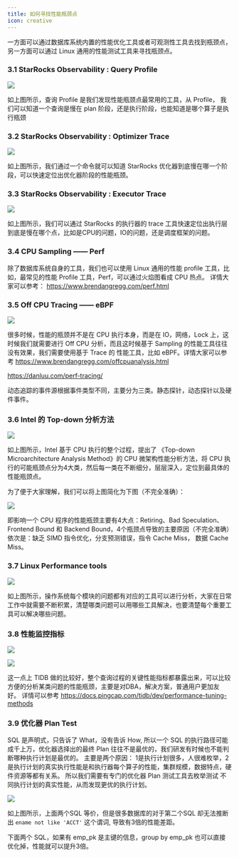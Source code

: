 ```yaml
---
title: 如何寻找性能瓶颈点
icon: creative
---
```


一方面可以通过数据库系统内置的性能优化工具或者可观测性工具去找到瓶颈点，另一方面可以通过 Linux 通用的性能测试工具来寻找瓶颈点。

### 3.1 StarRocks Observability : Query Profile

![](https://blog.bcmeng.com/post/media/16795404287791/16806894404824.jpg)

如上图所示，查询 Profile 是我们发现性能瓶颈点最常用的工具，从 Profile， 我们可以知道一个查询是慢在 plan 阶段，还是执行阶段，也能知道是哪个算子是执行瓶颈

### 3.2 StarRocks Observability : Optimizer Trace

![](https://blog.bcmeng.com/post/media/16795404287791/16806896501641.jpg)

如上图所示，我们通过一个命令就可以知道 StarRocks 优化器到底慢在哪一个阶段，可以快速定位出优化器阶段的性能瓶颈。

### 3.3 StarRocks Observability : Executor Trace

![](https://blog.bcmeng.com/post/media/16795404287791/16806897556590.jpg)

如上图所示，我们可以通过 StarRocks 的执行器的 trace 工具快速定位出执行层到底是慢在哪个点，比如是CPU的问题，IO的问题，还是调度框架的问题。

### 3.4 CPU Sampling —— Perf

除了数据库系统自身的工具，我们也可以使用 Linux 通用的性能 profile 工具，比如，最常见的性能 Profile 工具，Perf，可以通过火焰图看成 CPU 热点。 详情大家可以参考： <https://www.brendangregg.com/perf.html>

### 3.5 Off CPU Tracing —— eBPF

![](https://blog.bcmeng.com/post/media/16795404287791/16806902217505.jpg)

很多时候，性能的瓶颈并不是在 CPU 执行本身，而是在 IO，网络，Lock 上，这时候我们就需要进行 Off CPU  分析，而且这时候基于 Sampling 的性能工具往往没有效果，我们需要使用基于 Trace 的 性能工具，比如 eBPF。详情大家可以参考 <https://www.brendangregg.com/offcpuanalysis.html>

<https://danluu.com/perf-tracing/>

动态追踪的事件源根据事件类型不同，主要分为三类。静态探针，动态探针以及硬件事件。

### 3.6 Intel 的 Top-down 分析方法

![](https://blog.bcmeng.com/post/media/16795404287791/16806903002948.jpg)

如上图所示，Intel 基于 CPU 执行的整个过程，提出了 《Top-down Microarchitecture Analysis Method》的 CPU 微架构性能分析方法，将 CPU 执行的可能瓶颈点分为4大类，然后每一类在不断细分，层层深入，定位到最具体的性能瓶颈点。

为了便于大家理解，我们可以将上图简化为下图（不完全准确）：

![](https://blog.bcmeng.com/post/media/16795404287791/16806905088368.jpg)

即影响一个 CPU 程序的性能瓶颈主要有4大点：Retiring、Bad Speculation、Frontend Bound 和 Backend Bound，4个瓶颈点导致的主要原因（不完全准确）依次是：缺乏 SIMD 指令优化，分支预测错误，指令 Cache Miss， 数据 Cache Miss。

### 3.7 Linux Performance tools

![](https://blog.bcmeng.com/post/media/16795404287791/16806905522857.jpg)

如上图所示，操作系统每个模块的问题都有对应的工具可以进行分析，大家在日常工作中就需要不断积累，清楚哪类问题可以用哪些工具解决，也要清楚每个重要工具可以解决哪些问题。

### 3.8 性能监控指标

![](https://blog.bcmeng.com/post/media/16795404287791/16806908338167.jpg)

![](https://blog.bcmeng.com/post/media/16795404287791/16806908405732.jpg)

这一点上 TIDB 做的比较好，整个查询过程的关键性能指标都暴露出来，可以比较方便的分析某类问题的性能瓶颈，主要是对DBA，解决方案，普通用户更加友好。 详情可以参考 <https://docs.pingcap.com/tidb/dev/performance-tuning-methods>

### 3.9 优化器 Plan Test

SQL 是声明式，只告诉了 What，没有告诉 How, 所以一个 SQL 的执行路径可能成千上万，优化器选择出的最终 Plan 往往不是最优的，我们研发有时候也不能判断哪种执行计划是最优的。 主要是两个原因： 1是执行计划很多，人很难枚举，2是执行计划的真实执行性能是和执行器每个算子的性能，集群规模，数据特点，硬件资源等都有关系。 所以我们需要有专门的优化器 Plan 测试工具去枚举测试 不同执行计划的真实性能，从而发现更优的执行计划。

![](https://blog.bcmeng.com/post/media/16795404287791/16806912492268.jpg)

如上图所示，上面两个SQL 等价，但是很多数据库的对于第二个SQL 却无法推断出 `ename not like 'ACCT'` 这个谓词, 导致有3倍的性能差距。

下面两个 SQL，如果有 emp_pk 是主键的信息，group by emp_pk 也可以直接优化掉，性能就可以提升3倍。
